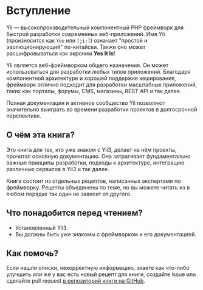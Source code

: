 # Вступление

Yii — высокопроизводительный компонентный PHP фреймворк для быстрой
разработки современных веб-приложений.
Имя Yii (произносится как `Yee` или `[ji:]`) означает "простой и
эволюционирующий" по-китайски. Также оно может
расшифровываться как акроним **Yes It Is**!

Yii является веб-фреймворком общего назначения. Он может использоваться для
разработки любых типов приложений.
Благодаря компонентной архитектуре и хорошей поддержке кеширования,
фреймворк отлично подходит для разработки
масштабных приложений, таких как порталы, форумы, CMS, магазины, REST API и
так далее.

Полная документация и активное сообщество Yii позволяют значительно выиграть
во времени разработки проектов
в долгосрочной перспективе.

## О чём эта книга?

Это книга для тех, кто уже знаком с Yii3, делает на нём проекты, прочитал
основную документацию. Она затрагивает
фундаментально важные принципы разработки, подходы к архитектуре, интеграцию
различных сервисов в Yii3 и так далее.

Книга состоит из отдельных рецептов, написанных экспертами по
фреймворку. Рецепты объединены по теме, но вы можете
читать из в любом порядке так один не зависит от другого.

## Что понадобится перед чтением?

- Установленный Yii3.
- Вы должны быть уже знакомы с фреймворком и его документацией.

## Как помочь?

Если нашли описки, некорректную информацию, знаете как что-либо улучшить или
же у вас есть новый рецепт для книги,
создайте issue или сделайте pull request [в репозиторий книги на
GitHub](https://github.com/yiisoft/docs).
